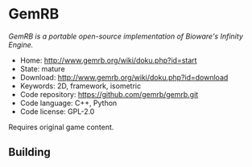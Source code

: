 # GemRB

_GemRB is a portable open-source implementation of Bioware's Infinity Engine._

- Home: http://www.gemrb.org/wiki/doku.php?id=start
- State: mature
- Download: http://www.gemrb.org/wiki/doku.php?id=download
- Keywords: 2D, framework, isometric
- Code repository: https://github.com/gemrb/gemrb.git
- Code language: C++, Python
- Code license: GPL-2.0

Requires original game content.

## Building


